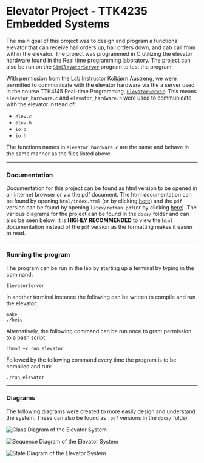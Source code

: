 # Elevator Project - TTK4235 Embedded Systems 

The main goal of this project was to design and program a functional elevator that can receive hall orders up, hall orders down, and cab call from within the elevator.
The project was programmed in C utilizing the elevator hardware found in the Real time programming laboratory. The project can also be run on the [`SimElevatorServer`](https://github.com/TTK4145/Simulator-v2) program to test the program. 

With permission from the Lab Instructor Kolbjørn Austreng, we were permitted to communicate with the elevator hardware via the a server used in the course TTK4145 Real-time Programming, [`ElevatorServer`](https://github.com/TTK4145/elevator-server). This means `elevator_hardware.c` and `elevator_hardware.h` were used to communicate with the elevator instead of:

 - `elev.c` 
 - `elev.h` 
 - `io.c`
 - `io.h`

The functions names in `elevator_hardware.c` are the same and behave in the same manner as the files listed above.

--------------------

### Documentation

Documentation for this project can be found as html version to be opened in an internet browser or via the pdf document.
The html documentation can be found by opening `html/index.html` (or by clicking [here](html/index.html)) and the `pdf` version can be found by opening `latex/refman.pdf`(or by clicking [here](latex/refman.pdf)).
The various diagrams for the project can be found in the `docs/` folder and can also be seen below.
It is **HIGHLY RECOMMENDED** to view the `html` documentation instead of the `pdf` version as the formatting makes it easier to read.

--------------------

### Running the program

The program can be run in the lab by starting up a terminal by typing in the command: 

```
ElevatorServer
```

In another terminal instance the following can be written to compile and run the elevator:

```
make
./heis
```

Alternatively, the following command can be run once to grant permission to a bash script:

```
chmod +x run_elevator
```

Followed by the following command every time the program is to be compiled and run:

```
./run_elevator
```

--------------------

### Diagrams

The following diagrams were created to more easily design and understand the system. These can also be found as `.pdf` versions in the `docs/` folder 

![Class Diagram of the Elevator System](../docs/Klassediagram.png)

![Sequence Diagram of the Elevator System](../docs/Sekvensdiagram.png)

![State Diagram of the Elevator System](../docs/Tilstandsdiagram.png)